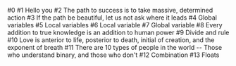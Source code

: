 #0 <o>
#1 Hello you
#2 The path to success is to take massive, determined action
#3 If the path be beautiful, let us not ask where it leads
#4 Global variables
#5 Local variables
#6 Local variable
#7 Global variable
#8 Every addition to true knowledge is an addition to human power
#9 Divide and rule
#10 Love is anterior to life, posterior to death, initial of creation, and the exponent of breath
#11 There are 10 types of people in the world -- Those who understand binary, and those who don't
#12 Combination
#13 Floats
